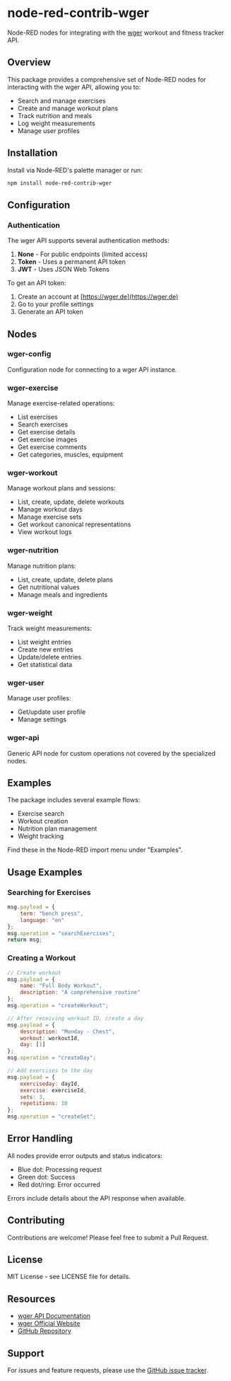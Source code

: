 # node-red-contrib-wger

Node-RED nodes for integrating with the [wger](https://wger.de) workout and fitness tracker API.

## Overview

This package provides a comprehensive set of Node-RED nodes for interacting with the wger API, allowing you to:

- Search and manage exercises
- Create and manage workout plans
- Track nutrition and meals
- Log weight measurements
- Manage user profiles

## Installation

Install via Node-RED's palette manager or run:

```bash
npm install node-red-contrib-wger
```

## Configuration

### Authentication

The wger API supports several authentication methods:

1. **None** - For public endpoints (limited access)
2. **Token** - Uses a permanent API token
3. **JWT** - Uses JSON Web Tokens

To get an API token:
1. Create an account at [https://wger.de](https://wger.de)
2. Go to your profile settings
3. Generate an API token

## Nodes

### wger-config
Configuration node for connecting to a wger API instance.

### wger-exercise
Manage exercise-related operations:
- List exercises
- Search exercises
- Get exercise details
- Get exercise images
- Get exercise comments
- Get categories, muscles, equipment

### wger-workout
Manage workout plans and sessions:
- List, create, update, delete workouts
- Manage workout days
- Manage exercise sets
- Get workout canonical representations
- View workout logs

### wger-nutrition
Manage nutrition plans:
- List, create, update, delete plans
- Get nutritional values
- Manage meals and ingredients

### wger-weight
Track weight measurements:
- List weight entries
- Create new entries
- Update/delete entries
- Get statistical data

### wger-user
Manage user profiles:
- Get/update user profile
- Manage settings

### wger-api
Generic API node for custom operations not covered by the specialized nodes.

## Examples

The package includes several example flows:
- Exercise search
- Workout creation
- Nutrition plan management
- Weight tracking

Find these in the Node-RED import menu under "Examples".

## Usage Examples

### Searching for Exercises

```javascript
msg.payload = {
    term: "bench press",
    language: "en"
};
msg.operation = "searchExercises";
return msg;
```

### Creating a Workout

```javascript
// Create workout
msg.payload = {
    name: "Full Body Workout",
    description: "A comprehensive routine"
};
msg.operation = "createWorkout";

// After receiving workout ID, create a day
msg.payload = {
    description: "Monday - Chest",
    workout: workoutId,
    day: [1]
};
msg.operation = "createDay";

// Add exercises to the day
msg.payload = {
    exerciseday: dayId,
    exercise: exerciseId,
    sets: 3,
    repetitions: 10
};
msg.operation = "createSet";
```

## Error Handling

All nodes provide error outputs and status indicators:
- Blue dot: Processing request
- Green dot: Success
- Red dot/ring: Error occurred

Errors include details about the API response when available.

## Contributing

Contributions are welcome! Please feel free to submit a Pull Request.

## License

MIT License - see LICENSE file for details.

## Resources

- [wger API Documentation](https://wger.readthedocs.io/en/latest/api.html)
- [wger Official Website](https://wger.de)
- [GitHub Repository](https://github.com/wger-project/wger)

## Support

For issues and feature requests, please use the [GitHub issue tracker](https://github.com/yourusername/node-red-contrib-wger/issues).
